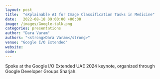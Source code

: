```yaml
---
layout: post
title:  "eXplainable AI for Image Classification Tasks in Medicine"
date:   2022-08-18 09:00:00 +00:00
image: /images/Google-talk.png
categories: presentations
author: "Dara Varam"
authors: "<strong>Dara Varam</strong>"
venue: "Google I/O Extended"
website:
code: 
---
```


Spoke at the Google I/O Extended UAE 2024 keynote, organized through Google Developer Groups Sharjah.
